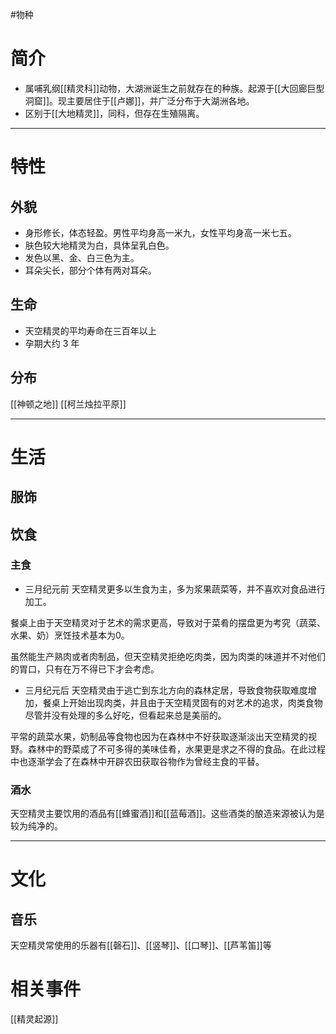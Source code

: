 #物种
# 简介
- 属哺乳纲[[精灵科]]动物，大湖洲诞生之前就存在的种族。起源于[[大回廊巨型洞窟]]。现主要居住于[[卢娜]]，并广泛分布于大湖洲各地。
- 区别于[[大地精灵]]，同科，但存在生殖隔离。

---
# 特性
## 外貌
- 身形修长，体态轻盈。男性平均身高一米九，女性平均身高一米七五。
- 肤色较大地精灵为白，具体呈乳白色。
- 发色以黑、金、白三色为主。
- 耳朵尖长，部分个体有两对耳朵。

## 生命
- 天空精灵的平均寿命在三百年以上
- 孕期大约 3 年
## 分布
[[神顿之地]]
[[柯兰烛拉平原]]

---
# 生活
## 服饰
## 饮食
### 主食
- 三月纪元前
天空精灵更多以生食为主，多为浆果蔬菜等，并不喜欢对食品进行加工。

餐桌上由于天空精灵对于艺术的需求更高，导致对于菜肴的摆盘更为考究（蔬菜、水果、奶）烹饪技术基本为0。

虽然能生产熟肉或者肉制品，但天空精灵拒绝吃肉类，因为肉类的味道并不对他们的胃口，只有在万不得已下才会考虑。

- 三月纪元后
天空精灵由于逃亡到东北方向的森林定居，导致食物获取难度增加，餐桌上开始出现肉类，并且由于天空精灵固有的对艺术的追求，肉类食物尽管并没有处理的多么好吃，但看起来总是美丽的。

平常的蔬菜水果，奶制品等食物也因为在森林中不好获取逐渐淡出天空精灵的视野。森林中的野菜成了不可多得的美味佳肴，水果更是求之不得的食品。在此过程中也逐渐学会了在森林中开辟农田获取谷物作为曾经主食的平替。

### 酒水
天空精灵主要饮用的酒品有[[蜂蜜酒]]和[[蓝莓酒]]。这些酒类的酿造来源被认为是较为纯净的。

---
# 文化
## 音乐
天空精灵常使用的乐器有[[磬石]]、[[竖琴]]、[[口琴]]、[[芦苇笛]]等

# 相关事件
[[精灵起源]]